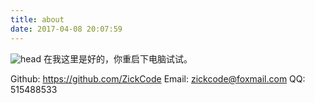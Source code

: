 ```yaml
---
title: about
date: 2017-04-08 20:07:59
---
```


![head](index/index/doge-comic.jpg)
在我这里是好的，你重启下电脑试试。

Github: https://github.com/ZickCode
Email: zickcode@foxmail.com
QQ: 515488533